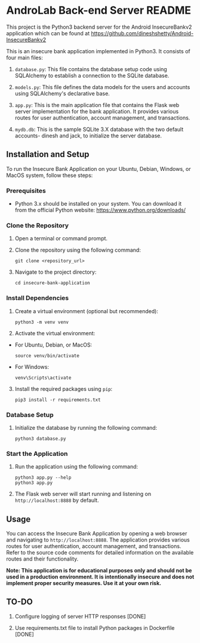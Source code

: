 AndroLab Back-end Server README
==========

This project is the Python3 backend server for the Android InsecureBankv2 application which can be found at https://github.com/dineshshetty/Android-InsecureBankv2


This is an insecure bank application implemented in Python3. It consists of four main files:

1. `database.py`: This file contains the database setup code using SQLAlchemy to establish a connection to the SQLite database.

2. `models.py`: This file defines the data models for the users and accounts using SQLAlchemy's declarative base.

3. `app.py`: This is the main application file that contains the Flask web server implementation for the bank application. It provides various routes for user authentication, account management, and transactions.
4. `mydb.db`: This is the sample SQLite 3.X database with the two default accounts- dinesh and jack, to initialize the server database.

## Installation and Setup

To run the Insecure Bank Application on your Ubuntu, Debian, Windows, or MacOS system, follow these steps:

### Prerequisites

- Python 3.x should be installed on your system. You can download it from the official Python website: https://www.python.org/downloads/

### Clone the Repository

1. Open a terminal or command prompt.

2. Clone the repository using the following command:
	```
	git clone <repository_url>
	```

3. Navigate to the project directory:
	```
	cd insecure-bank-application
	```


### Install Dependencies

1. Create a virtual environment (optional but recommended):
	```
	python3 -m venv venv
	```

2. Activate the virtual environment:
- For Ubuntu, Debian, or MacOS:
  ```
  source venv/bin/activate
  ```
- For Windows:
  ```
  venv\Scripts\activate
  ```

3. Install the required packages using `pip`:
	```
	pip3 install -r requirements.txt
	```


### Database Setup

1. Initialize the database by running the following command:
	```
	python3 database.py
	```


### Start the Application

1. Run the application using the following command:
	```
	python3 app.py --help
	python3 app.py
	```


2. The Flask web server will start running and listening on `http://localhost:8888` by default.

## Usage

You can access the Insecure Bank Application by opening a web browser and navigating to `http://localhost:8888`. The application provides various routes for user authentication, account management, and transactions. Refer to the source code comments for detailed information on the available routes and their functionality.

**Note: This application is for educational purposes only and should not be used in a production environment. It is intentionally insecure and does not implement proper security measures. Use it at your own risk.**

## TO-DO
1. Configure logging of server HTTP responses [DONE]

2. Use requirements.txt file to install Python packages in Dockerfile [DONE]